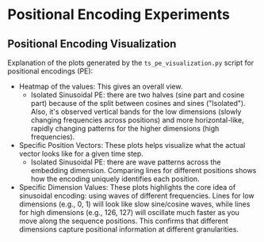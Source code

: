 
# Positional Encoding Experiments


## Positional Encoding Visualization



Explanation of the plots generated by the `ts_pe_visualization.py` script for positional encodings (PE):

- Heatmap of the values: This gives an overall view.
  - Isolated Sinusoidal PE: there are two halves (sine part and cosine part) because of the split between cosines and sines ("Isolated"). Also,
  it's observed vertical bands for the low dimensions (slowly changing frequencies across positions) and more horizontal-like,
  rapidly changing patterns for the higher dimensions (high frequencies).
- Specific Position Vectors: These plots helps visualize what the actual vector looks like for a given time step.
  - Isolated Sinusoidal PE: there are wave patterns across the embedding dimension. Comparing lines for different positions
  shows how the encoding uniquely identifies each position.
- Specific Dimension Values: These plots highlights the core idea of sinusoidal encoding: using waves of different
frequencies. Lines for low dimensions (e.g., 0, 1) will look like slow sine/cosine waves, while lines for high dimensions
(e.g., 126, 127) will oscillate much faster as you move along the sequence positions. This confirms that different dimensions
capture positional information at different granularities.
